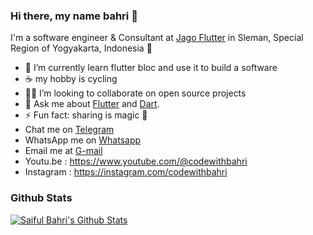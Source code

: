 ### Hi there, my name bahri 👋

I'm a software engineer & Consultant at [Jago Flutter](https://jagoflutter.com) in Sleman, Special Region of Yogyakarta, Indonesia 🌆

- 🔭 I’m currently learn flutter bloc and use it to build a software
- ☕ my hobby is cycling
- 🧑‍💻 I’m looking to collaborate on open source projects
- 💬 Ask me about [Flutter](https://flutter.dev) and [Dart](https://dart.dev).
- ⚡ Fun fact: sharing is magic 🐰
- Chat me on [Telegram](https://t.me/codewithbahri)
- WhatsApp me on [Whatsapp](https://wa.me/6285640899224)
- Email me at [G-mail](mailto:saiful.bahri.tl@gmail.com)
- Youtu.be : https://www.youtube.com/@codewithbahri
- Instagram : https://instagram.com/codewithbahri

### Github Stats

[![Saiful Bahri's Github Stats](https://github-readme-stats.vercel.app/api?username=bahrie127&count_private=true&theme=default&show_icons=true)](https://github.com/bahrie127)
